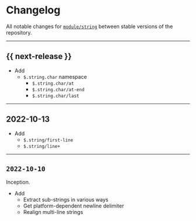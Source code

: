 # Changelog

All notable changes for [`module/string`](../) between stable versions of the
repository.


---


## {{ next-release }}

- Add
    - `$.string.char` namespace
        - `$.string.char/at`
        - `$.string.char/at-end`
        - `$.string.char/last`


---


## 2022-10-13

- Add
    - `$.string/first-line`
    - `$.string/line+`


---


## `2022-10-10`

Inception.

- Add
    - Extract sub-strings in various ways
    - Get platform-dependent newline delimiter
    - Realign multi-line strings

